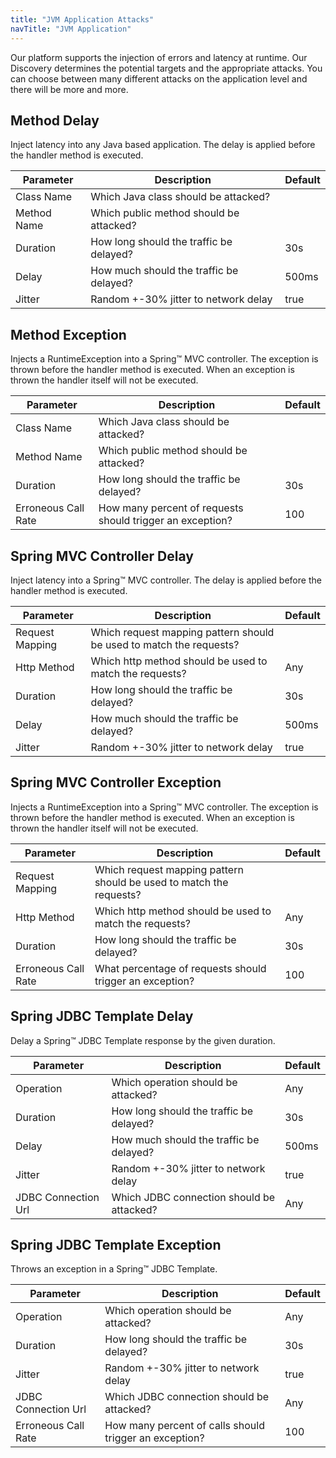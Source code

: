 ```yaml
---
title: "JVM Application Attacks"
navTitle: "JVM Application"
---
```

Our platform supports the injection of errors and latency at runtime. Our Discovery determines the potential targets and the appropriate attacks.
You can choose between many different attacks on the application level and there will be more and more.


## Method Delay
Inject latency into any Java based application.
The delay is applied before the handler method is executed.

| Parameter   |      Description      | Default |
|----------|-------------|-------------|
| Class Name | Which Java class should be attacked? | |
| Method Name | Which public method should be attacked? |  |
| Duration |  How long should the traffic be delayed? | 30s |
| Delay | How much should the traffic be delayed? | 500ms |
| Jitter | Random +-30% jitter to network delay | true |

## Method Exception
Injects a RuntimeException into a Spring™ MVC controller.
The exception is thrown before the handler method is executed.
When an exception is thrown the handler itself will not be executed.

| Parameter   |      Description      | Default |
|----------|-------------|-------------|
| Class Name | Which Java class should be attacked? | |
| Method Name | Which public method should be attacked? |  |
| Duration | How long should the traffic be delayed? | 30s |
| Erroneous Call Rate | How many percent of requests should trigger an exception? | 100 |


## Spring MVC Controller Delay

Inject latency into a Spring™ MVC controller.
The delay is applied before the handler method is executed.

| Parameter   |      Description      | Default |
|----------|-------------|-------------|
| Request Mapping | Which request mapping pattern should be used to match the requests? | |
| Http Method |Which http method should be used to match the requests?  | Any |
| Duration |  How long should the traffic be delayed? | 30s |
| Delay | How much should the traffic be delayed? | 500ms |
| Jitter | Random +-30% jitter to network delay | true |

## Spring MVC Controller Exception

Injects a RuntimeException into a Spring™ MVC controller.
The exception is thrown before the handler method is executed.
When an exception is thrown the handler itself will not be executed.

| Parameter   |      Description      | Default |
|----------|-------------|-------------|
| Request Mapping | Which request mapping pattern should be used to match the requests? | |
| Http Method |Which http method should be used to match the requests?  | Any |
| Duration | How long should the traffic be delayed? | 30s |
| Erroneous Call Rate | What percentage of requests should trigger an exception? | 100 |

## Spring JDBC Template Delay

Delay a Spring™ JDBC Template response by the given duration.

| Parameter   |      Description      | Default |
|----------|-------------|-------------|
| Operation | Which operation should be attacked? | Any |
| Duration |  How long should the traffic be delayed? | 30s |
| Delay | How much should the traffic be delayed? | 500ms |
| Jitter | Random +-30% jitter to network delay | true |
| JDBC Connection Url | Which JDBC connection should be attacked? | Any |

## Spring JDBC Template Exception

Throws an exception in a  Spring™ JDBC Template.

| Parameter   |      Description      | Default |
|----------|-------------|-------------|
| Operation | Which operation should be attacked? | Any |
| Duration |  How long should the traffic be delayed? | 30s |
| Jitter | Random +-30% jitter to network delay | true |
| JDBC Connection Url | Which JDBC connection should be attacked? | Any |
| Erroneous Call Rate | How many percent of calls should trigger an exception? | 100 |
